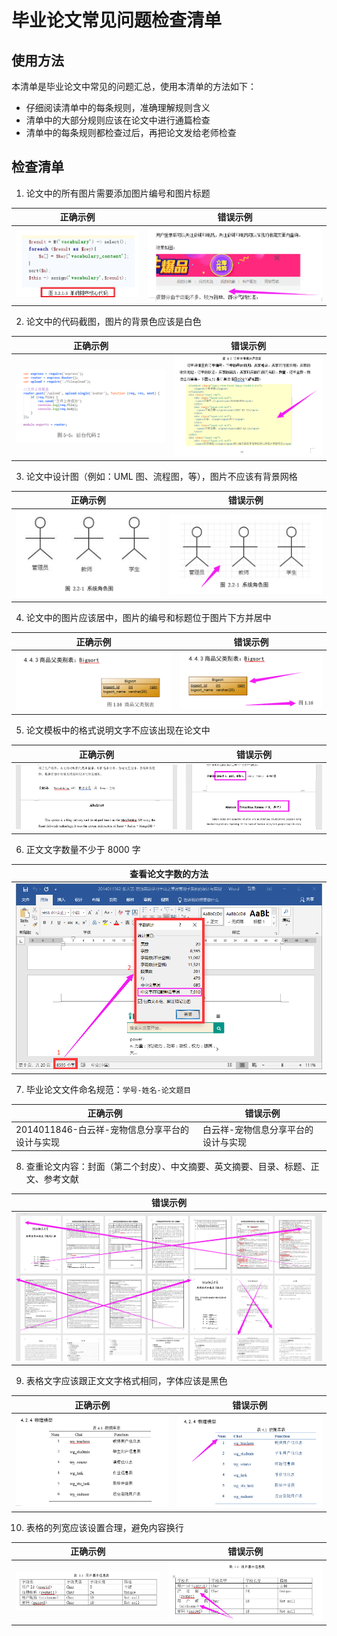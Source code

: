 # 毕业论文常见问题检查清单

## 使用方法

本清单是毕业论文中常见的问题汇总，使用本清单的方法如下：
- 仔细阅读清单中的每条规则，准确理解规则含义
- 清单中的大部分规则应该在论文中进行通篇检查
- 清单中的每条规则都检查过后，再把论文发给老师检查

## 检查清单

1. 论文中的所有图片需要添加图片编号和图片标题

| 正确示例 | 错误示例 |
| --- | --- |
| ![](images/picture-01.png) | ![](images/picture-error-01.png) |

2. 论文中的代码截图，图片的背景色应该是白色

| 正确示例 | 错误示例 |
| --- | --- |
| ![](images/picture-02.png) | ![](images/picture-error-02.png) |

3. 论文中设计图（例如：UML 图、流程图，等），图片不应该有背景网格

| 正确示例 | 错误示例 |
| --- | --- |
| ![](images/picture-03.png) | ![](images/picture-error-03.png) |

4. 论文中的图片应该居中，图片的编号和标题位于图片下方并居中

| 正确示例 | 错误示例 |
| --- | --- |
| ![](images/picture-04.png) | ![](images/picture-error-04.png) |

5. 论文模板中的格式说明文字不应该出现在论文中

| 正确示例 | 错误示例 |
| --- | --- |
| ![](images/style-01.png) | ![](images/style-error-01.png) |

6. 正文文字数量不少于 8000 字

| 查看论文字数的方法 |
| --- |
| ![](images/word-account.png) |

7. 毕业论文文件命名规范：`学号-姓名-论文题目`

| 正确示例 | 错误示例 |
| --- | --- |
| 2014011846-白云祥-宠物信息分享平台的设计与实现 | 白云祥-宠物信息分享平台的设计与实现 |

8. 查重论文内容：封面（第二个封皮）、中文摘要、英文摘要、目录、标题、正文、参考文献

| 错误示例 |
| --- |
| ![](images/content-01.png) |

9. 表格文字应该跟正文文字格式相同，字体应该是黑色

| 正确示例 | 错误示例 |
| --- | --- |
| ![](images/table-01.png) | ![](images/table-error-01.png) |

10. 表格的列宽应该设置合理，避免内容换行

| 正确示例 | 错误示例 |
| --- | --- |
| ![](images/table-02.png) | ![](images/table-error-02.png) |
